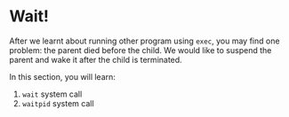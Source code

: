 # Wait!

After we learnt about running other program using `exec`, you may find one problem: the parent died before the child. We would like to suspend the parent and wake it after the child is terminated.

In this section, you will learn:

1. `wait` system call
2. `waitpid` system call